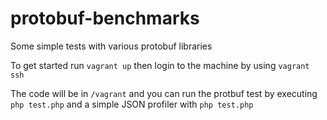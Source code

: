 # protobuf-benchmarks
Some simple tests with various protobuf libraries

To get started run `vagrant up` then login to the machine by using `vagrant ssh`

The code will be in `/vagrant` and you can run the protbuf test by executing `php test.php` and a simple JSON profiler with `php test.php`
